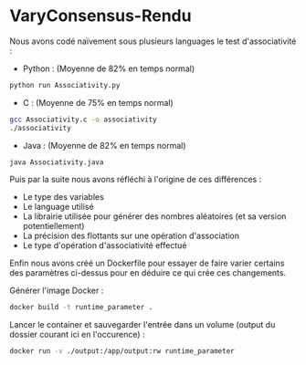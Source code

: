 # VaryConsensus-Rendu

Nous avons codé naïvement sous plusieurs languages le test d'associativité :

- Python : (Moyenne de 82% en temps normal)
```bash
python run Associativity.py 
```

- C : (Moyenne de 75% en temps normal)
```bash
gcc Associativity.c -o associativity 
./associativity
```

- Java : (Moyenne de 82% en temps normal)
```bash
java Associativity.java 
```

Puis par la suite nous avons réfléchi à l'origine de ces différences : 

- Le type des variables
- Le language utilisé
- La librairie utilisée pour générer des nombres aléatoires (et sa version potentiellement)
- La précision des flottants sur une opération d'association
- Le type d'opération d'associativité effectué

Enfin nous avons créé un Dockerfile pour essayer de faire varier certains des paramètres ci-dessus pour en déduire ce qui crée ces changements.

Générer l'image Docker :
```bash
docker build -t runtime_parameter .
```

Lancer le container et sauvegarder l'entrée dans un volume (output du dossier courant ici en l'occurence) :
```bash
docker run -v ./output:/app/output:rw runtime_parameter
```
